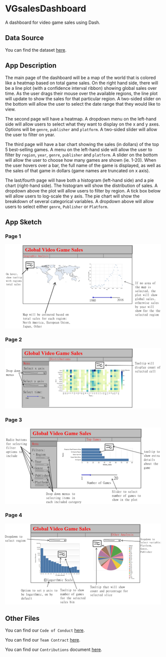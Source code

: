 # VGsalesDashboard
A dashboard for video game sales using Dash.


## Data Source

You can find the dataset [here](https://www.kaggle.com/datasets/thedevastator/global-video-game-sales).


## App Description

The main page of the dashboard will be a map of the world that is colored like a heatmap based on total game sales. On the right hand side, there will be a line plot (with a confidence interval ribbon) showing global sales over time. As the user drags their mouse over the available regions, the line plot will update to show the sales for that particular region. A two-sided slider on the bottom will allow the user to select the date range that they would like to view.

The second page will have a heatmap. A dropdown menu on the left-hand side will allow users to select what they want to display on the x and y axes. Options will be `genre`, `publisher` and `platform`. A two-sided slider will allow the user to filter on year.

The third page will have a bar chart showing the sales (in dollars) of the top 5 best-selling games. A menu on the left-hand side will allow the user to filter by `region`, `year`, `genre`, `publisher` and `platform`. A slider on the bottom will allow the user to choose how many games are shown (ie. 1-20). When the user hovers over a bar, the full name of the game is displayed, as well as the sales of that game in dollars (game names are truncated on x axis).

The last/fourth page will have both a histogram (left-hand side) and a pie chart (right-hand side). The histogram will show the distribution of sales. A dropdown above the plot will allow users to filter by region. A tick box below will allow users to log-scale the y axis. The pie chart will show the breakdown of several categorical variables. A dropdown above will allow users to select either `genre`, `Publisher` or `Platform`.



## App Sketch

### Page 1

![Video Game Sales Dashboard, Page 1](./app_sketch/page1.png)


### Page 2

![Video Game Sales Dashboard, Page 2](./app_sketch/page2.png)



### Page 3

![Video Game Sales Dashboard, Page 3](./app_sketch/page3.png)



### Page 4

![Video Game Sales Dashboard, Page 4](./app_sketch/page4.png)




## Other Files

You can find our `Code of Conduct` [here](./project_guidelines/CODE_OF_CONDUCT.md).

You can find our `Team Contract` [here](./project_guidelines/team-contract.md).

You can find our `Contributions` document [here](./project_guidelines/CONTRIBUTING.md).
